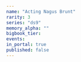```yaml
---
name: "Acting Nagus Brunt"
rarity: 3
series: "ds9"
memory_alpha: ""
bigbook_tier:
events:
in_portal: true
published: false
---
```

